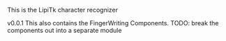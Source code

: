This is the LipiTk character recognizer  
 
v0.0.1 
This also contains the FingerWriting Components.
TODO: break the components out into a separate module